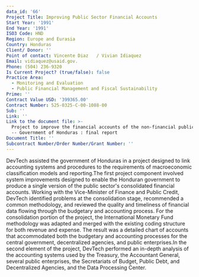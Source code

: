 ```yaml
---
data_id: '66'
Project Title: Improving Public Sector Financial Accounts
Start Year: '1991'
End Year: '1991'
ISO3 Code: HND
Region: Europe and Eurasia
Country: Honduras
Client/ Donor: ''
Point of contact: Vincente Diaz   / Vivian Idiaquez
Email: vidiaquez@usaid.gov.
Phone: (504) 236-9320
Is Current Project? (true/false): false
Practice Area:
  - Monitoring and Evaluation
  - Public Financial Management and Fiscal Sustainability
Prime: ''
Contract Value USD: '399365.00'
Contract Number: 525-0325-C-00-1088-00
Sub: ''
Link: ''
Link to the document file: >-
  Project to improve the financial accounts of the non-financial public sector
  -- Government of Honduras : final report
Document Title: ''
Subcontract Number/Order Number/Grant Number: ''
---
```


DevTech assisted the government of Honduras in a project designed to link accounting systems and procedures to the requirements of macroeconomic classification models and reporting.The first project component involved system improvements designed to enable the Honduran government to produce a single version of the public sector's consolidated financial accounts. Working with the Vice-Minister of Finance and Public Credit, DevTech identified problems at the consolidation stage, recommended a common methodology, and reviewed the quality and timeliness of financial data flowing through the budgetary and accounting process. For the consolidation portion of the project, the International Monetary Fund methodology was adapted and merged with the existing coding structure for both revenue and expense. The result was a detailed chart of accounts that accommodated both the budgetary and accounting processes for the central government, decentralized agencies, and public enterprises.In the second element of the project, DevTech performed an in-depth analysis of the accounting systems used by the Treasury, the Accountant General, several public enterprises, the Secretariats of Budget, Public Debt, and Decentralized Agencies, and the Data Processing Center.